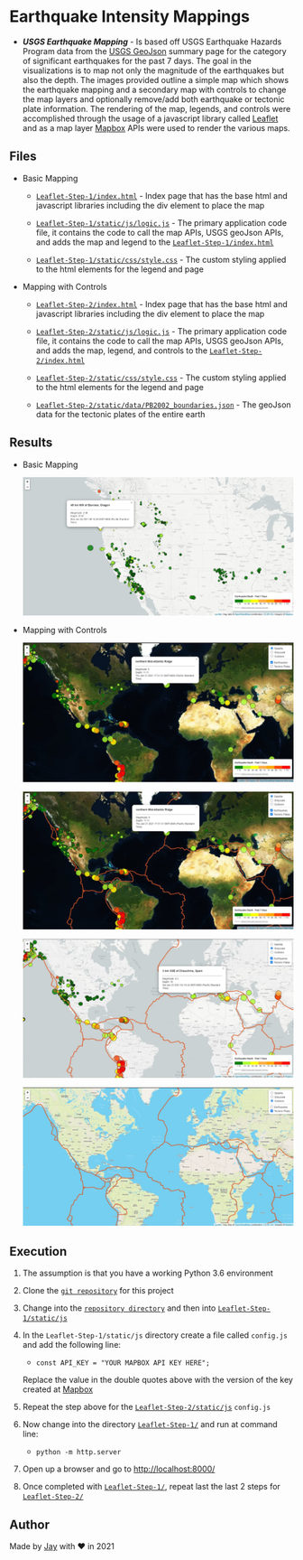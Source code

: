 # Earthquake Intensity Mappings

- **_USGS Earthquake Mapping_** - Is based off USGS Earthquake Hazards Program data from the [USGS GeoJson](https://data.census.gov/cedsci/) summary page for the category of significant earthquakes for the past 7 days. The goal in the visualizations is to map not only the magnitude of the earthquakes but also the depth. The images provided outline a simple map which shows the earthquake mapping and a secondary map with controls to change the map layers and optionally remove/add both earthquake or tectonic plate information. The rendering of the map, legends, and controls were accomplished through the usage of a javascript library called [Leaflet](https://leafletjs.com/) and as a map layer [Mapbox](https://www.mapbox.com/) APIs were used to render the various maps.

## Files

- Basic Mapping

  - [`Leaflet-Step-1/index.html`](Leaflet-Step-1/index.html) - Index page that has the base html and javascript libraries including the div element to place the map

  - [`Leaflet-Step-1/static/js/logic.js`](Leaflet-Step-1/static/js/logic.js) - The primary application code file, it contains the code to call the map APIs, USGS geoJson APIs, and adds the map and legend to the [`Leaflet-Step-1/index.html`](Leaflet-Step-1/index.html)

  - [`Leaflet-Step-1/static/css/style.css`](Leaflet-Step-1/static/css/style.css) - The custom styling applied to the html elements for the legend and page

- Mapping with Controls

  - [`Leaflet-Step-2/index.html`](Leaflet-Step-2/index.html) - Index page that has the base html and javascript libraries including the div element to place the map

  - [`Leaflet-Step-2/static/js/logic.js`](Leaflet-Step-2/static/js/logic.js) - The primary application code file, it contains the code to call the map APIs, USGS geoJson APIs, and adds the map, legend, and controls to the [`Leaflet-Step-2/index.html`](Leaflet-Step-2/index.html)

  - [`Leaflet-Step-2/static/css/style.css`](Leaflet-Step-2/static/css/style.css) - The custom styling applied to the html elements for the legend and page

  - [`Leaflet-Step-2/static/data/PB2002_boundaries.json`](Leaflet-Step-2/static/data/PB2002_boundaries.json) - The geoJson data for the tectonic plates of the entire earth

## Results

- Basic Mapping

  ![screen_1.1](images/Screenshot_1.1.jpg)

- Mapping with Controls

  ![screen_2.1](images/Screenshot_2.1.jpg)

  ![screen_2.2](images/Screenshot_2.2.jpg)

  ![screen_2.3](images/Screenshot_2.3.jpg)

  ![screen_2.4](images/Screenshot_2.4.jpg)

## Execution

1. The assumption is that you have a working Python 3.6 environment
1. Clone the [`git repository`](https://github.com/jayhjman/leaflet-challenge) for this project
1. Change into the [`repository directory`](https://github.com/jayhjman/leaflet-challenge) and then into [`Leaflet-Step-1/static/js`](Leaflet-Step-1/static/js)
1. In the `Leaflet-Step-1/static/js` directory create a file called `config.js` and add the following line:

   - `const API_KEY = "YOUR MAPBOX API KEY HERE";`

   Replace the value in the double quotes above with the version of the key created at [Mapbox](https://www.mapbox.com/)

1. Repeat the step above for the [`Leaflet-Step-2/static/js`](Leaflet-Step-2/static/js) `config.js`
1. Now change into the directory [`Leaflet-Step-1/`](Leaflet-Step-1/) and run at command line:

   - `python -m http.server`

1. Open up a browser and go to [http://localhost:8000/](http://localhost:8000/)
1. Once completed with [`Leaflet-Step-1/`](Leaflet-Step-1/), repeat last the last 2 steps for [`Leaflet-Step-2/`](Leaflet-Step-2/)

## Author

Made by [Jay](https://www.linkedin.com/in/jay-hastings-techy/) with :heart: in 2021
